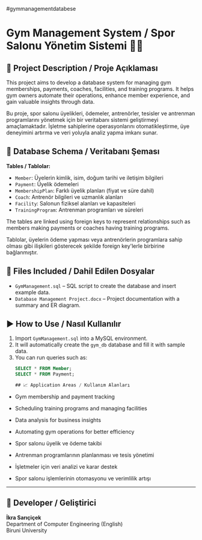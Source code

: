 #gymmanagementdatabese

# Gym Management System / Spor Salonu Yönetim Sistemi 🏋️‍♀️

## 📌 Project Description / Proje Açıklaması

This project aims to develop a database system for managing gym memberships, payments, coaches, facilities, and training programs. It helps gym owners automate their operations, enhance member experience, and gain valuable insights through data.

Bu proje, spor salonu üyelikleri, ödemeler, antrenörler, tesisler ve antrenman programlarını yönetmek için bir veritabanı sistemi geliştirmeyi amaçlamaktadır. İşletme sahiplerine operasyonlarını otomatikleştirme, üye deneyimini artırma ve veri yoluyla analiz yapma imkanı sunar.

## 🧱 Database Schema / Veritabanı Şeması

**Tables / Tablolar:**
- `Member`: Üyelerin kimlik, isim, doğum tarihi ve iletişim bilgileri
- `Payment`: Üyelik ödemeleri
- `MembershipPlan`: Farklı üyelik planları (fiyat ve süre dahil)
- `Coach`: Antrenör bilgileri ve uzmanlık alanları
- `Facility`: Salonun fiziksel alanları ve kapasiteleri
- `TrainingProgram`: Antrenman programları ve süreleri


The tables are linked using foreign keys to represent relationships such as members making payments or coaches having training programs.

Tablolar, üyelerin ödeme yapması veya antrenörlerin programlara sahip olması gibi ilişkileri gösterecek şekilde foreign key'lerle birbirine bağlanmıştır.

## 📁 Files Included / Dahil Edilen Dosyalar

- `GymManagement.sql` – SQL script to create the database and insert example data.  
- `Database Management Project.docx` – Project documentation with a summary and ER diagram.


## ▶️ How to Use / Nasıl Kullanılır

1. Import `GymManagement.sql` into a MySQL environment.
2. It will automatically create the `gym_db` database and fill it with sample data.
3. You can run queries such as:
   ```sql
   SELECT * FROM Member;
   SELECT * FROM Payment;

   ## 📈 Application Areas / Kullanım Alanları

- Gym membership and payment tracking  
- Scheduling training programs and managing facilities  
- Data analysis for business insights  
- Automating gym operations for better efficiency
 
- Spor salonu üyelik ve ödeme takibi  
- Antrenman programlarının planlanması ve tesis yönetimi  
- İşletmeler için veri analizi ve karar destek  
- Spor salonu işlemlerinin otomasyonu ve verimlilik artışı

---

## 👤 Developer / Geliştirici

**İkra Sarıçiçek**  
 Department of Computer Engineering (English)  
Biruni University

